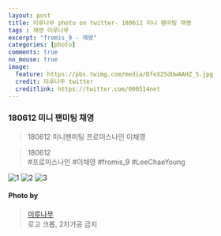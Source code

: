 ```yaml
---
layout: post
title: 미루나무 photo on twitter- 180612 미니 팬미팅 채영
tags : 채영 미루나무
excerpt: "fromis_9 - 채영"
categories: [photo]
comments: true
no_mouse: true
image:
  feature: https://pbs.twimg.com/media/DfeX25dUwAAHZ_5.jpg
  credit: 미루나무 twitter
  creditlink: https://twitter.com/000514net
---
```



###  180612 미니 팬미팅 채영

> 180612 미니팬미팅 프로미스나인 이채영

> 180612  
#프로미스나인 #이채영 #fromis_9 #LeeChaeYoung

![1](https://pbs.twimg.com/media/DfeX25eVMAENWIq.jpg)
![2](https://pbs.twimg.com/media/DfeX25eVMAABHFJ.jpg)
![3](https://pbs.twimg.com/media/DfeX25cUcAEXQao.jpg)

#### Photo by
> [미루나무](https://twitter.com/000514net)  
로고 크롭, 2차가공 금지
